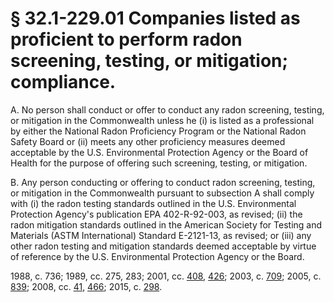 # § 32.1-229.01 Companies listed as proficient to perform radon screening, testing, or mitigation; compliance.

<p>A. No person shall conduct or offer to conduct any radon screening, testing, or mitigation in the Commonwealth unless he (i) is listed as a professional by either the National Radon Proficiency Program or the National Radon Safety Board or (ii) meets any other proficiency measures deemed acceptable by the U.S. Environmental Protection Agency or the Board of Health for the purpose of offering such screening, testing, or mitigation.</p><p>B. Any person conducting or offering to conduct radon screening, testing, or mitigation in the Commonwealth pursuant to subsection A shall comply with (i) the radon testing standards outlined in the U.S. Environmental Protection Agency's publication EPA 402-R-92-003, as revised; (ii) the radon mitigation standards outlined in the American Society for Testing and Materials (ASTM International) Standard E-2121-13, as revised; or (iii) any other radon testing and mitigation standards deemed acceptable by virtue of reference by the U.S. Environmental Protection Agency or the Board.</p><p>1988, c. 736; 1989, cc. 275, 283; 2001, cc. <a href='http://lis.virginia.gov/cgi-bin/legp604.exe?011+ful+CHAP0408'>408</a>, <a href='http://lis.virginia.gov/cgi-bin/legp604.exe?011+ful+CHAP0426'>426</a>; 2003, c. <a href='http://lis.virginia.gov/cgi-bin/legp604.exe?031+ful+CHAP0709'>709</a>; 2005, c. <a href='http://lis.virginia.gov/cgi-bin/legp604.exe?051+ful+CHAP0839'>839</a>; 2008, cc. <a href='http://lis.virginia.gov/cgi-bin/legp604.exe?081+ful+CHAP0041'>41</a>, <a href='http://lis.virginia.gov/cgi-bin/legp604.exe?081+ful+CHAP0466'>466</a>; 2015, c. <a href='http://lis.virginia.gov/cgi-bin/legp604.exe?151+ful+CHAP0298'>298</a>.</p>